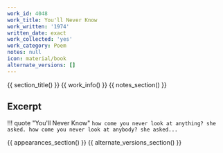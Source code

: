 ```yaml
---
work_id: 4048
work_title: You'll Never Know
work_written: '1974'
written_date: exact
work_collected: 'yes'
work_category: Poem
notes: null
icon: material/book
alternate_versions: []
---
```


{{ section_title() }}
{{ work_info() }}
{{ notes_section() }}
## Excerpt
!!! quote "You'll Never Know"
    ```
    how come you never look at
    anything? she asked.
    how come you never look at
    anybody? she asked...
    ```

{{ appearances_section() }}
{{ alternate_versions_section() }}